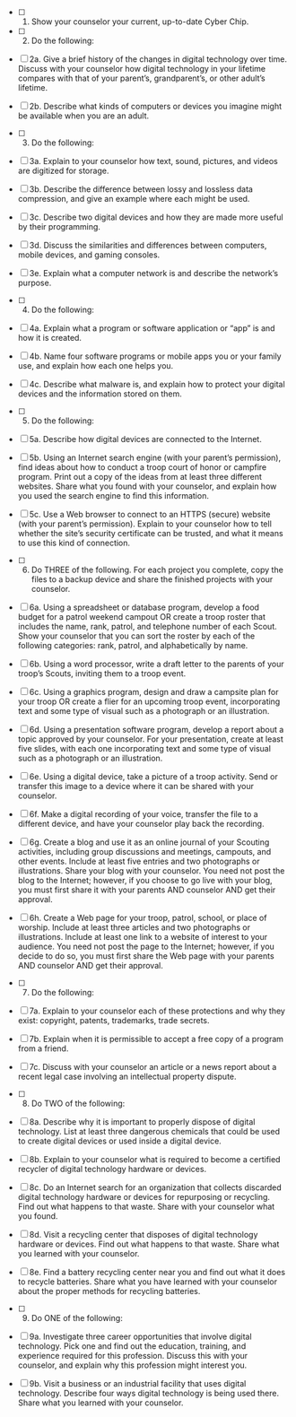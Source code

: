
- [ ] 1. Show your counselor your current, up-to-date Cyber Chip.
- [ ] 2. Do the following:
- [ ] 2a. Give a brief history of the changes in digital technology over time. Discuss with your counselor how digital technology in your lifetime compares with that of your parent’s, grandparent’s, or other adult’s lifetime.
- [ ] 2b. Describe what kinds of computers or devices you imagine might be available when you are an adult.
- [ ] 3. Do the following:
- [ ] 3a. Explain to your counselor how text, sound, pictures, and videos are digitized for storage.
- [ ] 3b. Describe the difference between lossy and lossless data compression, and give an example where each might be used.
- [ ] 3c. Describe two digital devices and how they are made more useful by their programming.
- [ ] 3d. Discuss the similarities and differences between computers, mobile devices, and gaming consoles.
- [ ] 3e. Explain what a computer network is and describe the network’s purpose.
- [ ] 4.  Do the following:
- [ ] 4a. Explain what a program or software application or “app” is and how it is created.
- [ ] 4b. Name four software programs or mobile apps you or your family use, and explain how each one helps you.
- [ ] 4c. Describe what malware is, and explain how to protect your digital devices and the information stored on them.
- [ ] 5.  Do the following:
- [ ] 5a. Describe how digital devices are connected to the Internet.
- [ ] 5b. Using an Internet search engine (with your parent’s permission), find ideas about how to conduct a troop court of honor or campfire program. Print out a copy of the ideas from at least three different websites. Share what you found with your counselor, and explain how you used the search engine to find this information.
- [ ] 5c. Use a Web browser to connect to an HTTPS (secure) website (with your parent’s permission). Explain to your counselor how to tell whether the site’s security certificate can be trusted, and what it means to use this kind of connection.
- [ ] 6.  Do THREE of the following. For each project you complete, copy the files to a backup device and share the finished projects with your counselor.
- [ ] 6a. Using a spreadsheet or database program, develop a food budget for a patrol weekend campout OR create a troop roster that includes the name, rank, patrol, and telephone number of each Scout. Show your counselor that you can sort the roster by each of the following categories: rank, patrol, and alphabetically by name.
- [ ] 6b. Using a word processor, write a draft letter to the parents of your troop’s Scouts, inviting them to a troop event.
- [ ] 6c. Using a graphics program, design and draw a campsite plan for your troop OR create a flier for an upcoming troop event, incorporating text and some type of visual such as a photograph or an illustration.
- [ ] 6d. Using a presentation software program, develop a report about a topic approved by your counselor. For your presentation, create at least five slides, with each one incorporating text and some type of visual such as a photograph or an illustration.
- [ ] 6e. Using a digital device, take a picture of a troop activity. Send or transfer this image to a device where it can be shared with your counselor.
- [ ] 6f. Make a digital recording of your voice, transfer the file to a different device, and have your counselor play back the recording.
- [ ] 6g. Create a blog and use it as an online journal of your Scouting activities, including group discussions and meetings, campouts, and other events. Include at least five entries and two photographs or illustrations. Share your blog with your counselor. You need not post the blog to the Internet; however, if you choose to go live with your blog, you must first share it with your parents AND counselor AND get their approval.
- [ ] 6h. Create a Web page for your troop, patrol, school, or place of worship. Include at least three articles and two photographs or illustrations. Include at least one link to a website of interest to your audience. You need not post the page to the Internet; however, if you decide to do so, you must first share the Web page with your parents AND counselor AND get their approval.
- [ ] 7.  Do the following:
- [ ] 7a. Explain to your counselor each of these protections and why they exist: copyright, patents, trademarks, trade secrets.
- [ ] 7b. Explain when it is permissible to accept a free copy of a program from a friend.
- [ ] 7c. Discuss with your counselor an article or a news report about a recent legal case involving an intellectual property dispute.
- [ ] 8.  Do TWO of the following:
- [ ] 8a. Describe why it is important to properly dispose of digital technology. List at least three dangerous chemicals that could be used to create digital devices or used inside a digital device.
- [ ] 8b. Explain to your counselor what is required to become a certified recycler of digital technology hardware or devices.
- [ ] 8c. Do an Internet search for an organization that collects discarded digital technology hardware or devices for repurposing or recycling. Find out what happens to that waste. Share with your counselor what you found.
- [ ] 8d. Visit a recycling center that disposes of digital technology hardware or devices. Find out what happens to that waste. Share what you learned with your counselor.
- [ ] 8e. Find a battery recycling center near you and find out what it does to recycle batteries. Share what you have learned with your counselor about the proper methods for recycling batteries.
- [ ] 9.  Do ONE of the following:
- [ ] 9a. Investigate three career opportunities that involve digital technology. Pick one and find out the education, training, and experience required for this profession. Discuss this with your counselor, and explain why this profession might interest you.
- [ ] 9b. Visit a business or an industrial facility that uses digital technology. Describe four ways digital technology is being used there. Share what you learned with your counselor.
 
